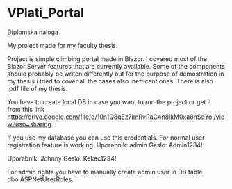# VPlati_Portal
Diplomska naloga

My project made for my faculty thesis.

Project is simple climbing portal made in Blazor. I covered most of the Blazor Server features that are currently available. 
Some of the components should probably be writen differently but for the purpose of demostration in my thesis i tried to cover all the cases also inefficent ones.
There is also .pdf file of my thesis.

You have to create local DB in case you want to run the project or get it from this link https://drive.google.com/file/d/10n1Q8qEz7imRvRaC4n8lkM0xa8nSqYoI/view?usp=sharing. 

If you use my database you can use this credentials. For normal user registration feature is working.
Uporabnik: admin
Geslo: Admin1234!

Uporabnik: Johnny
Geslo: Kekec1234!

For admin rights you have to manually create admin user in DB table dbo.ASPNetUserRoles.
